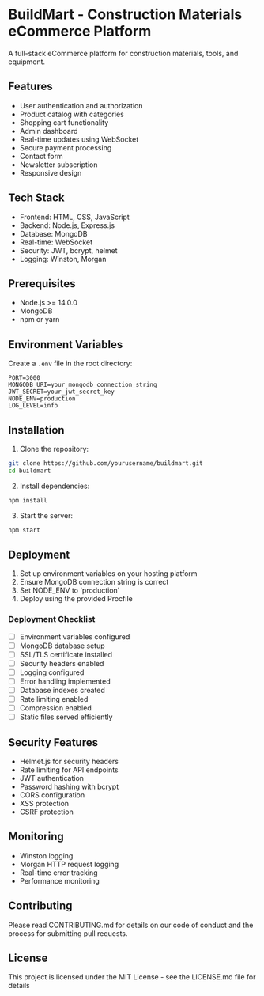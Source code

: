 # BuildMart - Construction Materials eCommerce Platform

A full-stack eCommerce platform for construction materials, tools, and equipment.

## Features

- User authentication and authorization
- Product catalog with categories
- Shopping cart functionality
- Admin dashboard
- Real-time updates using WebSocket
- Secure payment processing
- Contact form
- Newsletter subscription
- Responsive design

## Tech Stack

- Frontend: HTML, CSS, JavaScript
- Backend: Node.js, Express.js
- Database: MongoDB
- Real-time: WebSocket
- Security: JWT, bcrypt, helmet
- Logging: Winston, Morgan

## Prerequisites

- Node.js >= 14.0.0
- MongoDB
- npm or yarn

## Environment Variables

Create a `.env` file in the root directory:

```env
PORT=3000
MONGODB_URI=your_mongodb_connection_string
JWT_SECRET=your_jwt_secret_key
NODE_ENV=production
LOG_LEVEL=info
```

## Installation

1. Clone the repository:
```bash
git clone https://github.com/yourusername/buildmart.git
cd buildmart
```

2. Install dependencies:
```bash
npm install
```

3. Start the server:
```bash
npm start
```

## Deployment

1. Set up environment variables on your hosting platform
2. Ensure MongoDB connection string is correct
3. Set NODE_ENV to 'production'
4. Deploy using the provided Procfile

### Deployment Checklist

- [ ] Environment variables configured
- [ ] MongoDB database setup
- [ ] SSL/TLS certificate installed
- [ ] Security headers enabled
- [ ] Logging configured
- [ ] Error handling implemented
- [ ] Database indexes created
- [ ] Rate limiting enabled
- [ ] Compression enabled
- [ ] Static files served efficiently

## Security Features

- Helmet.js for security headers
- Rate limiting for API endpoints
- JWT authentication
- Password hashing with bcrypt
- CORS configuration
- XSS protection
- CSRF protection

## Monitoring

- Winston logging
- Morgan HTTP request logging
- Real-time error tracking
- Performance monitoring

## Contributing

Please read CONTRIBUTING.md for details on our code of conduct and the process for submitting pull requests.

## License

This project is licensed under the MIT License - see the LICENSE.md file for details